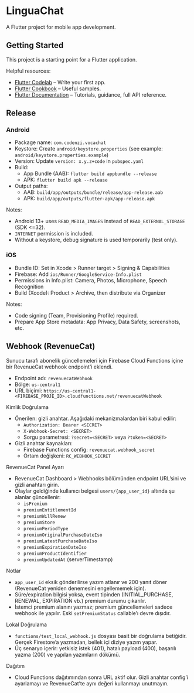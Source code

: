 # LinguaChat

A Flutter project for mobile app development.

## Getting Started

This project is a starting point for a Flutter application.

Helpful resources:
- [Flutter Codelab](https://docs.flutter.dev/get-started/codelab) – Write your first app.
- [Flutter Cookbook](https://docs.flutter.dev/cookbook) – Useful samples.
- [Flutter Documentation](https://docs.flutter.dev/) – Tutorials, guidance, full API reference.

## Release

### Android
- Package name: `com.codenzi.vocachat`
- Keystore: Create `android/keystore.properties` (see example: `android/keystore.properties.example`)
- Version: Update `version: x.y.z+code` in `pubspec.yaml`
- Build:
  - App Bundle (AAB): `flutter build appbundle --release`
  - APK: `flutter build apk --release`
- Output paths:
  - AAB: `build/app/outputs/bundle/release/app-release.aab`
  - APK: `build/app/outputs/flutter-apk/app-release.apk`

Notes:
- Android 13+ uses `READ_MEDIA_IMAGES` instead of `READ_EXTERNAL_STORAGE` (SDK <=32).
- `INTERNET` permission is included.
- Without a keystore, debug signature is used temporarily (test only).

### iOS
- Bundle ID: Set in Xcode > Runner target > Signing & Capabilities
- Firebase: Add `ios/Runner/GoogleService-Info.plist`
- Permissions in Info.plist: Camera, Photos, Microphone, Speech Recognition
- Build (Xcode): Product > Archive, then distribute via Organizer

Notes:
- Code signing (Team, Provisioning Profile) required.
- Prepare App Store metadata: App Privacy, Data Safety, screenshots, etc.

## Webhook (RevenueCat)

Sunucu tarafı abonelik güncellemeleri için Firebase Cloud Functions içine bir RevenueCat webhook endpoint’i eklendi.

- Endpoint adı: `revenuecatWebhook`
- Bölge: `us-central1`
- URL biçimi: `https://us-central1-<FIREBASE_PROJE_ID>.cloudfunctions.net/revenuecatWebhook`

Kimlik Doğrulama
- Önerilen: gizli anahtar. Aşağıdaki mekanizmalardan biri kabul edilir:
  - `Authorization: Bearer <SECRET>`
  - `X-Webhook-Secret: <SECRET>`
  - Sorgu parametresi: `?secret=<SECRET>` veya `?token=<SECRET>`
- Gizli anahtar kaynakları:
  - Firebase Functions config: `revenuecat.webhook_secret`
  - Ortam değişkeni: `RC_WEBHOOK_SECRET`

RevenueCat Panel Ayarı
- RevenueCat Dashboard > Webhooks bölümünden endpoint URL’sini ve gizli anahtarı girin.
- Olaylar geldiğinde kullanıcı belgesi `users/{app_user_id}` altında şu alanlar güncellenir:
  - `isPremium`
  - `premiumEntitlementId`
  - `premiumWillRenew`
  - `premiumStore`
  - `premiumPeriodType`
  - `premiumOriginalPurchaseDateIso`
  - `premiumLatestPurchaseDateIso`
  - `premiumExpirationDateIso`
  - `premiumProductIdentifier`
  - `premiumUpdatedAt` (serverTimestamp)

Notlar
- `app_user_id` eksik gönderilirse yazım atlanır ve 200 yanıt döner (RevenueCat yeniden denemesini engellememek için).
- Süre/expiration bilgisi yoksa, event tipinden (INITIAL_PURCHASE, RENEWAL, EXPIRATION vb.) premium durumu çıkarılır.
- İstemci premium alanını yazmaz; premium güncellemeleri sadece webhook ile yapılır. Eski `setPremiumStatus` callable’ı devre dışıdır.

Lokal Doğrulama
- `functions/test_local_webhook.js` dosyası basit bir doğrulama betiğidir. Gerçek Firestore’a yazmadan, bellek içi diziye yazım yapar.
- Üç senaryo içerir: yetkisiz istek (401), hatalı payload (400), başarılı yazma (200) ve yapılan yazımların dökümü.

Dağıtım
- Cloud Functions dağıtımından sonra URL aktif olur. Gizli anahtar config’i ayarlamayı ve RevenueCat’te aynı değeri kullanmayı unutmayın.
